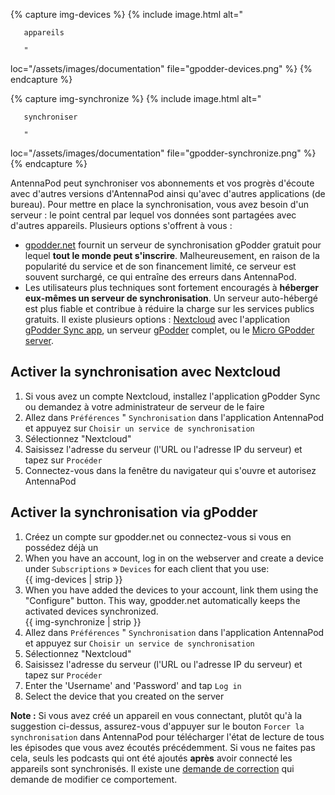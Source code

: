 {% capture img-devices %} {% include image.html alt="

       appareils

       "

loc="/assets/images/documentation" file="gpodder-devices.png" %} {% endcapture %}

{% capture img-synchronize %} {% include image.html alt="

       synchroniser

       "

loc="/assets/images/documentation" file="gpodder-synchronize.png" %} {% endcapture %}

AntennaPod peut synchroniser vos abonnements et vos progrès d'écoute avec d'autres versions d'AntennaPod ainsi qu'avec d'autres applications (de bureau). Pour mettre en place la synchronisation, vous avez besoin d'un serveur : le point central par lequel vos données sont partagées avec d'autres appareils. Plusieurs options s'offrent à vous :

* [gpodder.net](https://gpodder.net/) fournit un serveur de synchronisation gPodder gratuit pour lequel **tout le monde peut s'inscrire**. Malheureusement, en raison de la popularité du service et de son financement limité, ce serveur est souvent surchargé, ce qui entraîne des erreurs dans AntennaPod.
* Les utilisateurs plus techniques sont fortement encouragés à **héberger eux-mêmes un serveur de synchronisation**. Un serveur auto-hébergé est plus fiable et contribue à réduire la charge sur les services publics gratuits. Il existe plusieurs options : [Nextcloud](https://nextcloud.com/install/#instructions-server) avec l'application [gPodder Sync app](https://apps.nextcloud.com/apps/gpoddersync), un serveur [gPodder](https://gpoddernet.readthedocs.io/en/latest/dev/installation.html) complet, ou le [Micro GPodder server](https://github.com/bohwaz/micro-gpodder-server).

## Activer la synchronisation avec Nextcloud

1. Si vous avez un compte Nextcloud, installez l'application gPodder Sync ou demandez à votre administrateur de serveur de le faire
1. Allez dans `Préférences` " `Synchronisation` dans l'application AntennaPod et appuyez sur `Choisir un service de synchronisation`
1. Sélectionnez "Nextcloud"
1. Saisissez l'adresse du serveur (l'URL ou l'adresse IP du serveur) et tapez sur `Procéder`
1. Connectez-vous dans la fenêtre du navigateur qui s'ouvre et autorisez AntennaPod

## Activer la synchronisation via gPodder

1. Créez un compte sur gpodder.net ou connectez-vous si vous en possédez déjà un
1. When you have an account, log in on the webserver and create a device under `Subscriptions` » `Devices` for each client that you use:<br />{{ img-devices | strip }}
1. When you have added the devices to your account, link them using the "Configure" button. This way, gpodder.net automatically keeps the activated devices synchronized.<br />{{ img-synchronize | strip }}
1. Allez dans `Préférences` " `Synchronisation` dans l'application AntennaPod et appuyez sur `Choisir un service de synchronisation`
1. Sélectionnez "Nextcloud"
1. Saisissez l'adresse du serveur (l'URL ou l'adresse IP du serveur) et tapez sur `Procéder`
1. Enter the 'Username' and 'Password' and tap `Log in`
1. Select the device that you created on the server

**Note :** Si vous avez créé un appareil en vous connectant, plutôt qu'à la suggestion ci-dessus, assurez-vous d'appuyer sur le bouton `Forcer la synchronisation` dans AntennaPod pour télécharger l'état de lecture de tous les épisodes que vous avez écoutés précédemment. Si vous ne faites pas cela, seuls les podcasts qui ont été ajoutés **après** avoir connecté les appareils sont synchronisés. Il existe une [demande de correction](https://github.com/gpodder/mygpo/issues/388) qui demande de modifier ce comportement.
